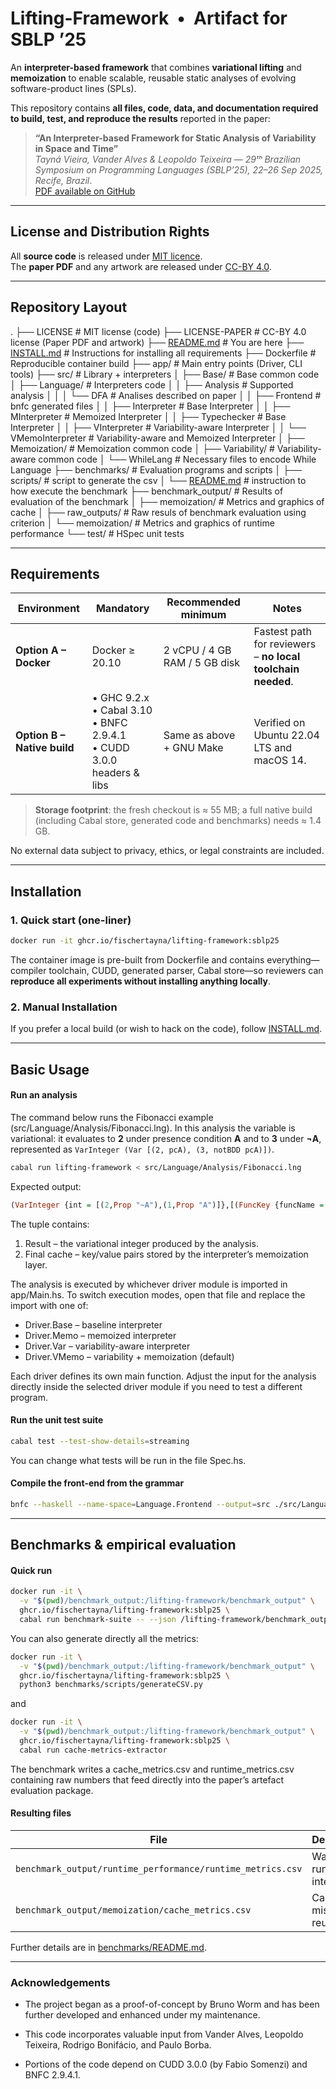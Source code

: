 # Lifting-Framework &nbsp;•&nbsp; Artifact for SBLP ’25

<!-- [![DOI](https://zenodo.org/badge/DOI/10.5281/zenodo.XXXXX.svg)](https://doi.org/10.5281/zenodo.XXXXX) -->

An **interpreter-based framework** that combines **variational lifting** and **memoization** to enable scalable, reusable static analyses of evolving software-product lines (SPLs).

This repository contains **all files, code, data, and documentation required to build, test, and reproduce the results** reported in the paper:

> **“An Interpreter-based Framework for Static Analysis of Variability in Space and Time”**  
> *Tayná Vieira, Vander Alves & Leopoldo Teixeira* — *29ᵗʰ Brazilian Symposium on Programming Languages (SBLP’25), 22–26 Sep 2025, Recife, Brazil*.  
> [PDF available on GitHub](https://github.com/fischertayna/lifting-framework/blob/main/An_Interpreter-based_Framework_for_Static_Analysis_of_Variability_in_Space_and_Time_SBLP25.pdf)

---

## License and Distribution Rights

All **source code** is released under [MIT licence](LICENSE).  
The **paper PDF** and any artwork are released under [CC-BY 4.0](LICENSE-PAPER).  

---

## Repository Layout

.
├── LICENSE # MIT license (code)
├── LICENSE-PAPER # CC-BY 4.0 license (Paper PDF and artwork)
├── [README.md](README.md) # You are here
├── [INSTALL.md](INSTALL.md) # Instructions for installing all requirements
├── Dockerfile # Reproducible container build
├── app/ # Main entry points (Driver, CLI tools)
├── src/ # Library + interpreters
│ ├── Base/ # Base common code
│ ├── Language/ # Interpreters code
│ │  ├── Analysis # Supported analysis
│ │  │  └── DFA # Analises described on paper
│ │  ├── Frontend # bnfc generated files
│ │  ├── Interpreter # Base Interpreter
│ │  ├── MInterpreter # Memoized Interpreter
│ │  ├── Typechecker # Base Interpreter
│ │  ├── VInterpreter # Variability-aware Interpreter
│ │  └── VMemoInterpreter # Variability-aware and Memoized Interpreter
│ ├── Memoization/ # Memoization common code
│ ├── Variability/ # Variability-aware common code
│ └── WhileLang # Necessary files to encode While Language
├── benchmarks/ # Evaluation programs and scripts
│ ├── scripts/ # script to generate the csv
│ └── [README.md](benchmarks/README.md) # instruction to how execute the benchmark
├── benchmark_output/ # Results of evaluation of the benchmark
│ ├── memoization/ # Metrics and graphics of cache
│ ├── raw_outputs/ # Raw resuls of benchmark evaluation using criterion
│ └── memoization/ # Metrics and graphics of runtime performance
└── test/ # HSpec unit tests

---

## Requirements

| Environment | Mandatory | Recommended minimum | Notes |
|-------------|-----------|---------------------|-------|
| **Option A – Docker** | Docker ≥ 20.10 | 2 vCPU / 4 GB RAM / 5 GB disk | Fastest path for reviewers – **no local toolchain needed**. |
| **Option B – Native build** | • GHC 9.2.x<br>• Cabal 3.10<br>• BNFC 2.9.4.1<br>• CUDD 3.0.0 headers & libs | Same as above + GNU Make | Verified on Ubuntu 22.04 LTS and macOS 14. |

> **Storage footprint**: the fresh checkout is ≈ 55 MB; a full native build (including Cabal store, generated code and benchmarks) needs ≈ 1.4 GB.

No external data subject to privacy, ethics, or legal constraints are included.

---

## Installation

### 1. Quick start (one-liner)

```bash
docker run -it ghcr.io/fischertayna/lifting-framework:sblp25
```

The container image is pre-built from Dockerfile and contains everything—compiler toolchain, CUDD, generated parser, Cabal store—so reviewers can **reproduce all experiments without installing anything locally**.

### 2. Manual Installation

If you prefer a local build (or wish to hack on the code), follow [INSTALL.md](INSTALL.md).

---

## Basic Usage

#### Run an analysis

The command below runs the Fibonacci example (src/Language/Analysis/Fibonacci.lng). In this analysis the variable is variational: it evaluates to **2** under presence condition **A** and to **3** under **¬A**, represented as `VarInteger (Var [(2, pcA), (3, notBDD pcA)])`.

```bash
cabal run lifting-framework < src/Language/Analysis/Fibonacci.lng
```

Expected output:

```haskell
(VarInteger {int = [(2,Prop "~A"),(1,Prop "A")]},[(FuncKey {funcName = "fib", funcArgsHash = -4093578937204566083},(VarInteger {int = [(2,Prop "~A"),(1,Prop "A")]},0))])
```

The tuple contains:

1. Result – the variational integer produced by the analysis.
2. Final cache – key/value pairs stored by the interpreter’s memoization layer.

The analysis is executed by whichever driver module is imported in app/Main.hs.
To switch execution modes, open that file and replace the import with one of:

- Driver.Base – baseline interpreter
- Driver.Memo – memoized interpreter
- Driver.Var – variability-aware interpreter
- Driver.VMemo – variability + memoization (default)

Each driver defines its own main function. Adjust the input for the analysis directly inside the selected driver module if you need to test a different program.

#### Run the unit test suite

```bash
cabal test --test-show-details=streaming
```

You can change what tests will be run in the file Spec.hs.

#### Compile the front-end from the grammar

```bash
bnfc --haskell --name-space=Language.Frontend --output=src ./src/Language/Language.cf
```

---

## Benchmarks & empirical evaluation

#### Quick run

```bash
docker run -it \
  -v "$(pwd)/benchmark_output:/lifting-framework/benchmark_output" \
  ghcr.io/fischertayna/lifting-framework:sblp25 \
  cabal run benchmark-suite -- --json /lifting-framework/benchmark_output/benchmark.json
```

You can also generate directly all the metrics:

```bash
docker run -it \
  -v "$(pwd)/benchmark_output:/lifting-framework/benchmark_output" \
  ghcr.io/fischertayna/lifting-framework:sblp25 \
  python3 benchmarks/scripts/generateCSV.py
```

and

```bash
docker run -it \
  -v "$(pwd)/benchmark_output:/lifting-framework/benchmark_output" \
  ghcr.io/fischertayna/lifting-framework:sblp25 \
  cabal run cache-metrics-extractor
```

The benchmark writes a cache_metrics.csv and runtime_metrics.csv containing raw numbers that feed
directly into the paper’s artefact evaluation package.

#### Resulting files

| File                          | Description                        |
| ----------------------------- | ---------------------------------- |
| `benchmark_output/runtime_performance/runtime_metrics.csv` | Wall-clock runtime per interpreter |
| `benchmark_output/memoization/cache_metrics.csv`   | Cache hits, misses, and reuse      |

Further details are in [benchmarks/README.md](benchmarks/README.md).

---

### Acknowledgements

- The project began as a proof-of-concept by Bruno Worm and has been further developed and enhanced under my maintenance.

- This code incorporates valuable input from Vander Alves, Leopoldo Teixeira, Rodrigo Bonifácio, and Paulo Borba.

- Portions of the code depend on CUDD 3.0.0 (by Fabio Somenzi) and BNFC 2.9.4.1.